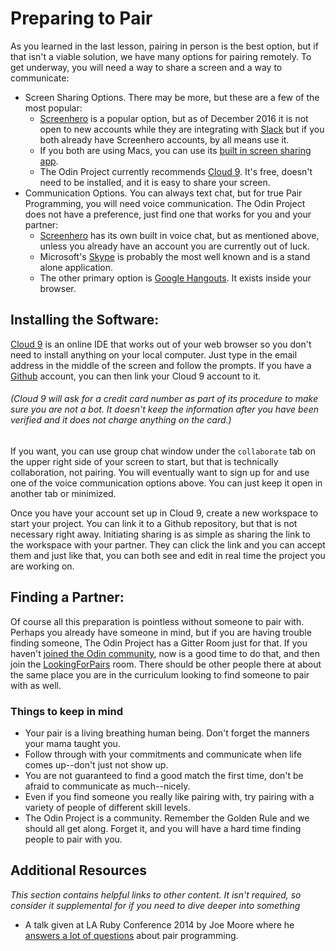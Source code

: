 # Preparing to Pair
<!-- *Estimated Time: .5 hrs* -->

As you learned in the last lesson, pairing in person is the best option, but if that isn't a viable solution, we have many options for pairing remotely. To get underway, you will need a way to share a screen and a way to communicate:

* Screen Sharing Options. There may be more, but these are a few of the most popular:
  * [Screenhero](https://screenhero.com/) is a popular option, but as of December 2016 it is not open to new accounts while they are integrating with [Slack](https://slack.com/) but if you both already have Screenhero accounts, by all means use it.
  * If you both are using Macs, you can use its [built in screen sharing app](https://support.apple.com/kb/PH18686).  
  * The Odin Project currently recommends [Cloud 9](https://c9.io). It's free, doesn't need to be installed, and it is easy to share your screen.
* Communication Options. You can always text chat, but for true Pair Programming, you will need voice communication. The Odin Project does not have a preference, just find one that works for you and your partner:
  * [Screenhero](https://screenhero.com/) has its own built in voice chat, but as mentioned above, unless you already have an account you are currently out of luck.
  * Microsoft's [Skype](https://www.skype.com/) is probably the most well known and is a stand alone application.
  * The other primary option is [Google Hangouts](https://hangouts.google.com/). It exists inside your browser.  


## Installing the Software:

  [Cloud 9](https://c9.io) is an online IDE that works out of your web browser so you don't need to install anything on your local computer. Just type in the email address in the middle of the screen and follow the prompts. If you have a [Github](https://github.com/) account, you can then link your Cloud 9 account to it.

###### (Cloud 9 will ask for a credit card number as part of its procedure to make sure you are not a bot. It doesn't keep the information after you have been verified and it does not charge anything on the card.)

  If you want, you can use group chat window under the `collaborate` tab on the upper right side of your screen to start, but that is technically collaboration, not pairing. You will eventually want to sign up for and use one of the voice communication options above. You can just keep it open in another tab or minimized.

  Once you have your account set up in Cloud 9, create a new workspace to start your project. You can link it to a Github repository, but that is not necessary right away. Initiating sharing is as simple as sharing the link to the workspace with your partner. They can click the link and you can accept them and just like that, you can both see and edit in real time the project you are working on.


## Finding a Partner:

Of course all this preparation is pointless without someone to pair with. Perhaps you already have someone in mind, but if you are having trouble finding someone, The Odin Project has a Gitter Room just for that. If you haven't [joined the Odin community](http://www.theodinproject.com/courses/web-development-101/lessons/join-the-odin-community), now is a good time to do that, and then join the [LookingForPairs](https://gitter.im/TheOdinProject/LookingForPairs) room. There should be other people there at about the same place you are in the curriculum looking to find someone to pair with as well.

### Things to keep in mind
* Your pair is a living breathing human being. Don't forget the manners your mama taught you.
* Follow through with your commitments and communicate when life comes up--don't just not show up.
* You are not guaranteed to find a good match the first time, don't be afraid to communicate as much--nicely.
* Even if you find someone you really like pairing with, try pairing with a variety of people of different skill levels.
* The Odin Project is a community. Remember the Golden Rule and we should all get along. Forget it, and you will have a hard time finding people to pair with you.


## Additional Resources

*This section contains helpful links to other content. It isn't required, so consider it supplemental for if you need to dive deeper into something*

* A talk given at LA Ruby Conference 2014 by Joe Moore where he [answers a lot of questions](https://www.youtube.com/watch?v=rIcUXcyC6BA) about pair programming.
